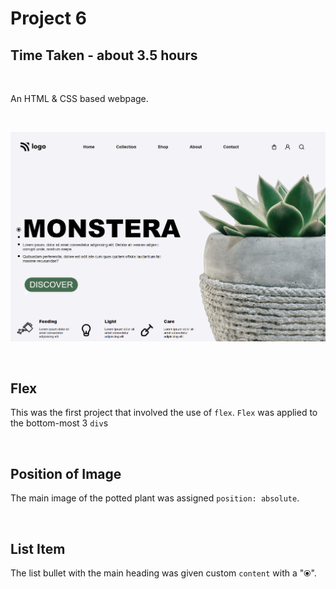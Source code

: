 # Project 6

## Time Taken - about 3.5 hours

<br>

An HTML & CSS based webpage.

<br>

![Website Thumbnail](./proj6thumb.png)

<br>

## Flex

This was the first project that involved the use of `flex`. `Flex` was applied to the bottom-most 3 `div`s

<br>

## Position of Image

The main image of the potted plant was assigned `position: absolute`.

<br>

## List Item

The list bullet with the main heading was given custom `content` with a "⦿".